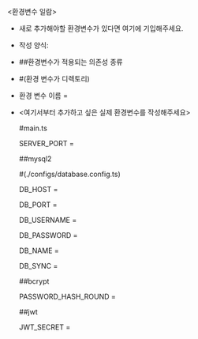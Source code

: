 <환경변수 일람>

- 새로 추가해야할 환경변수가 있다면 여기에 기입해주세요.

- 작성 양식:

-  ##환경변수가 적용되는 의존성 종류

- #(환경 변수가 디렉토리)

-  환경 변수 이름 = 

- <여기서부터 추가하고 싶은 실제 환경변수를 작성해주세요>

  #main.ts

  SERVER_PORT = 
  
  ##mysql2

  #(./configs/database.config.ts)

  DB_HOST = 

  DB_PORT = 

  DB_USERNAME = 

  DB_PASSWORD = 

  DB_NAME = 

  DB_SYNC = 

  ##bcrypt

  PASSWORD_HASH_ROUND = 

  ##jwt

  JWT_SECRET = 